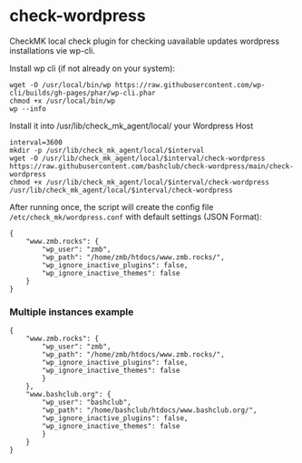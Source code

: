 # check-wordpress
CheckMK local check plugin for checking uavailable updates wordpress installations vie wp-cli.

Install wp cli (if not already on your system):
~~~
wget -O /usr/local/bin/wp https://raw.githubusercontent.com/wp-cli/builds/gh-pages/phar/wp-cli.phar
chmod +x /usr/local/bin/wp
wp --info
~~~

Install it into /usr/lib/check_mk_agent/local/ your Wordpress Host
```
interval=3600
mkdir -p /usr/lib/check_mk_agent/local/$interval
wget -O /usr/lib/check_mk_agent/local/$interval/check-wordpress https://raw.githubusercontent.com/bashclub/check-wordpress/main/check-wordpress
chmod +x /usr/lib/check_mk_agent/local/$interval/check-wordpress
/usr/lib/check_mk_agent/local/$interval/check-wordpress
```


After running once, the script will create the config file `/etc/check_mk/wordpress.conf` with default settings (JSON Format):
```
{
    "www.zmb.rocks": {
        "wp_user": "zmb",
        "wp_path": "/home/zmb/htdocs/www.zmb.rocks/",
        "wp_ignore_inactive_plugins": false,
        "wp_ignore_inactive_themes": false
    }
}

```

### Multiple instances example
```
{
    "www.zmb.rocks": {
        "wp_user": "zmb",
        "wp_path": "/home/zmb/htdocs/www.zmb.rocks/",
        "wp_ignore_inactive_plugins": false,
        "wp_ignore_inactive_themes": false
        }
    },
    "www.bashclub.org": {
        "wp_user": "bashclub",
        "wp_path": "/home/bashclub/htdocs/www.bashclub.org/",
        "wp_ignore_inactive_plugins": false,
        "wp_ignore_inactive_themes": false
        }
    }
}
```
